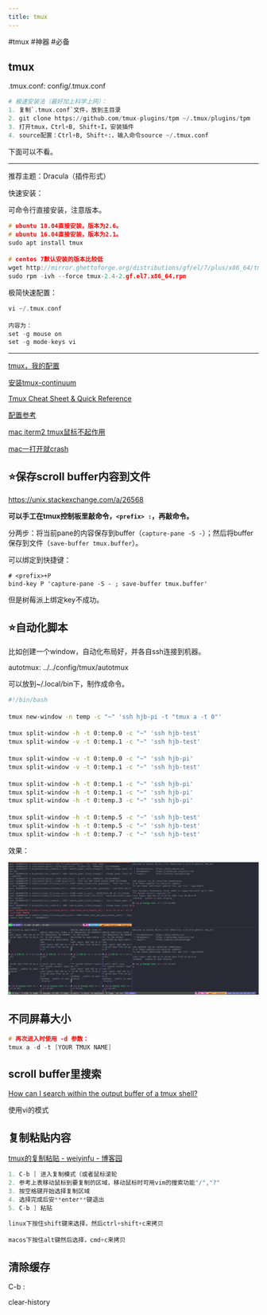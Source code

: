 ```yaml
---
title: tmux
---
```


#tmux #神器 #必备

## tmux

.tmux.conf: config/.tmux.conf

```python
# 极速安装法（最好加上科学上网）：
1. 复制`.tmux.conf`文件，放到主目录
2. git clone https://github.com/tmux-plugins/tpm ~/.tmux/plugins/tpm
3. 打开tmux，Ctrl+B, Shift+I，安装插件
4. source配置：Ctrl+B, Shift+:，输入命令source ~/.tmux.conf
```

下面可以不看。

---

推荐主题：Dracula（插件形式）

快速安装：

可命令行直接安装，注意版本。

```cpp
# ubuntu 18.04直接安装，版本为2.6。
# ubuntu 16.04直接安装，版本为2.1。
sudo apt install tmux

# centos 7默认安装的版本比较低
wget http://mirror.ghettoforge.org/distributions/gf/el/7/plus/x86_64/tmux-2.4-2.gf.el7.x86_64.rpm
sudo rpm -ivh --force tmux-2.4-2.gf.el7.x86_64.rpm
```

极简快速配置：

```cpp
vi ~/.tmux.conf

内容为：
set -g mouse on
set -g mode-keys vi
```

---

[tmux，我的配置](tmux/tmux，我的配置%2088e04fb489db455da93bcddb8e6c0821.md)

[安装tmux-continuum](tmux/安装tmux-continuum%20fb66ac810d08446f9b32c4e4e1f5cd83.md)

[Tmux Cheat Sheet & Quick Reference](https://tmuxcheatsheet.com/)

[配置参考](tmux/配置参考%2016bd54c9071446e086cc99d400ecd44b.md)

[mac iterm2 tmux鼠标不起作用](tmux/mac%20iterm2%20tmux鼠标不起作用%204a418341012b4d229f44981418e3fcf0.md)

[mac一打开就crash](tmux/mac一打开就crash%204ff156e6d60846b7834b4872028d4f84.md)

## ⭐保存scroll buffer内容到文件

https://unix.stackexchange.com/a/26568

**可以手工在tmux控制板里敲命令，`<prefix> :`，再敲命令。**

分两步：将当前pane的内容保存到buffer（`capture-pane -S -`）；然后将buffer保存到文件（`save-buffer tmux.buffer`）。

可以绑定到快捷键：

```
# <prefix>+P
bind-key P 'capture-pane -S - ; save-buffer tmux.buffer'
```

但是树莓派上绑定key不成功。

## ⭐自动化脚本

比如创建一个window，自动化布局好，并各自ssh连接到机器。

autotmux: ../../config/tmux/autotmux

可以放到~/.local/bin下，制作成命令。

```bash
#!/bin/bash

tmux new-window -n temp -c "~" 'ssh hjb-pi -t "tmux a -t 0"'

tmux split-window -h -t 0:temp.0 -c "~" 'ssh hjb-test'
tmux split-window -v -t 0:temp.1 -c "~" 'ssh hjb-test'

tmux split-window -v -t 0:temp.0 -c "~" 'ssh hjb-pi'
tmux split-window -v -t 0:temp.1 -c "~" 'ssh hjb-test'

tmux split-window -h -t 0:temp.1 -c "~" 'ssh hjb-pi'
tmux split-window -h -t 0:temp.1 -c "~" 'ssh hjb-pi'
tmux split-window -h -t 0:temp.3 -c "~" 'ssh hjb-pi'

tmux split-window -h -t 0:temp.5 -c "~" 'ssh hjb-test'
tmux split-window -h -t 0:temp.5 -c "~" 'ssh hjb-test'
tmux split-window -h -t 0:temp.7 -c "~" 'ssh hjb-test'
```

效果：

![Pasted image 20220216173617](assets/Pasted%20image%2020220216173617.png)

## 不同屏幕大小

```cpp
# 再次进入时使用 -d 参数：
tmux a -d -t [YOUR TMUX NAME]
```

## scroll buffer里搜索

[How can I search within the output buffer of a tmux shell?](https://superuser.com/questions/231002/how-can-i-search-within-the-output-buffer-of-a-tmux-shell)

使用vi的模式

## 复制粘贴内容

[tmux的复制粘贴 - weiyinfu - 博客园](https://www.cnblogs.com/weiyinfu/p/10462738.html)

```cpp
1. C-b [ 进入复制模式（或者鼠标滚轮
2. 参考上表移动鼠标到要复制的区域，移动鼠标时可用vim的搜索功能"/","?"
3. 按空格键开始选择复制区域
4. 选择完成后安**enter**键退出
5. C-b ] 粘贴
```

```python
linux下按住shift键来选择，然后ctrl+shift+c来拷贝

macos下按住alt键然后选择，cmd+c来拷贝
```

## 清除缓存

C-b :

clear-history